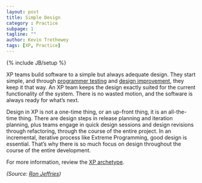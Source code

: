```yaml
---
layout: post
title: Simple Design
category : Practice
subpage: 1
tagline: ""
author: Kevin Trethewey
tags: [XP, Practice]
---
```

{% include JB/setup %}

XP teams build software to a simple but always adequate design. They start simple, and through [programmer testing](/practice/TDD) and [design improvement](/practice/Refactoring), they keep it that way. An XP team keeps the design exactly suited for the current functionality of the system. There is no wasted motion, and the software is always ready for what’s next.

Design in XP is not a one-time thing, or an up-front thing, it is an all-the-time thing. There are design steps in release planning and iteration planning, plus teams engage in quick design sessions and design revisions through refactoring, through the course of the entire project. In an incremental, iterative process like Extreme Programming, good design is essential. That’s why there is so much focus on design throughout the course of the entire development.

For more information, review the [XP archetype](/archetype/XP/).

*(Source: [Ron Jeffries](http://ronjeffries.com/xprog/what-is-extreme-programming))*

